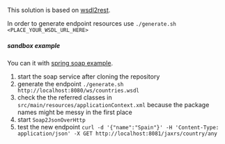 This solution is based on [wsdl2rest](https://github.com/jboss-fuse/wsdl2rest/tree/master).

In order to generate endpoint resources use
`./generate.sh <PLACE_YOUR_WSDL_URL_HERE>`


##### sandbox example
You can it with [spring soap example](https://github.com/eugenp/tutorials/tree/master/spring-soap).

1. start the soap service after cloning the repository
2. generate the endpoint `./generate.sh http://localhost:8080/ws/countries.wsdl`
3. check the the referred classes in `src/main/resources/applicationContext.xml` because the package names might be messy in the first place
4. start `Soap2JsonOverHttp`
5. test the new endpoint `curl -d '{"name":"Spain"}' -H 'Content-Type: application/json' -X GET http://localhost:8081/jaxrs/country/any`

